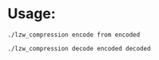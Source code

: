 # Usage:

```./lzw_compression encode from encoded```

```./lzw_compression decode encoded decoded```
